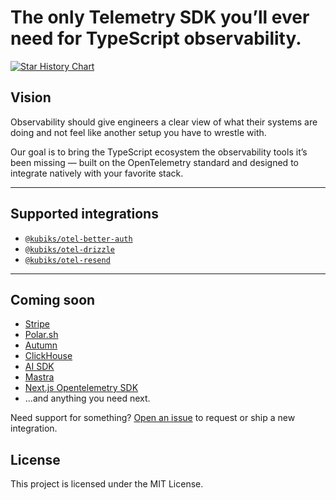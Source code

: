 # The only Telemetry SDK you’ll ever need for TypeScript observability.

[![Star History Chart](https://api.star-history.com/svg?repos=kubiks-inc/otel&type=Date&t=2)](https://www.star-history.com/#kubiks-inc/otel&Date)

## Vision

Observability should give engineers a clear view of what their systems are doing and not feel like another setup you have to wrestle with.

Our goal is to bring the TypeScript ecosystem the observability tools it’s been missing — built on the OpenTelemetry standard and designed to integrate natively with your favorite stack.

---

## Supported integrations

- [`@kubiks/otel-better-auth`](./packages/otel-better-auth/README.md)
- [`@kubiks/otel-drizzle`](./packages/otel-drizzle/README.md)
- [`@kubiks/otel-resend`](./packages/otel-resend/README.md)

---

## Coming soon
- [Stripe](https://stripe.com/)
- [Polar.sh](https://polar.sh/)
- [Autumn](https://useautumn.com/)
- [ClickHouse](https://clickhouse.com/)
- [AI SDK](https://ai-sdk.dev/)
- [Mastra](https://mastra.ai/)
- [Next.js Opentelemetry SDK](https://nextjs.org)
- ...and anything you need next.

Need support for something? [Open an issue](https://github.com/kubiks-inc/otel/issues) to request or ship a new integration.

## License

This project is licensed under the MIT License.
